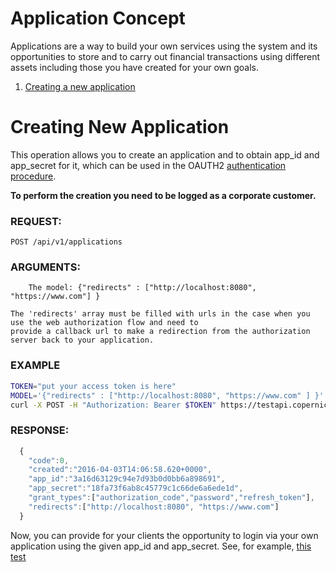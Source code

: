 # Application Concept

Applications are a way to build your own services using the system and its opportunities to store and to carry out
financial transactions using different assets including those you have created for your own goals.

1. [Creating a new application](#creating-new-application)


# Creating New Application

This operation allows you to create an application and to obtain app\_id and app\_secret for it, which can be used
in the OAUTH2 [authentication procedure](../authentication.md).

**To perform the creation you need to be logged as a corporate customer.** 

### REQUEST:
    POST /api/v1/applications
### ARGUMENTS:

```
    The model: {"redirects" : ["http://localhost:8080", "https://www.com"] }
```
    The 'redirects' array must be filled with urls in the case when you use the web authorization flow and need to
    provide a callback url to make a redirection from the authorization server back to your application. 

### EXAMPLE

```bash
TOKEN="put your access token is here"
MODEL='{"redirects" : ["http://localhost:8080", "https://www.com" ] }'
curl -X POST -H "Authorization: Bearer $TOKEN" https://testapi.copernicusgold.com/api/v1/applications -d $MODEL
```

### RESPONSE:

```javascript
  {
    "code":0,
    "created":"2016-04-03T14:06:58.620+0000",
    "app_id":"3a16d63129c94e7d93b0d0bb6a898691",
    "app_secret":"18fa73f6ab8c45779c1c66de6a6ede1d",
    "grant_types":["authorization_code","password","refresh_token"],
    "redirects":["http://localhost:8080", "https://www.com"]
  }
```

Now, you can provide for your clients the opportunity to login via your own application using the given app\_id and app\_secret.
See, for example, [this test](../tests/applications_test.sh)

